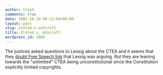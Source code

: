 ```yaml
---
author: troyh
comments: true
date: 2002-10-10 00:12:04+00:00
layout: post
slug: eldred-v-ashcroft
title: Eldred v. Ashcroft
wordpress_id: 1685
---
```


The justices asked questions to Lessig about the CTEA and it seems that they [doubt Free Speech link](http://www.wired.com/news/politics/0,1283,55684,00.html) that Lessig was arguing. But they are leaning towards the "unlimited" CTEA being unconstitutional since the Constitution explicitly limited copyrights.
